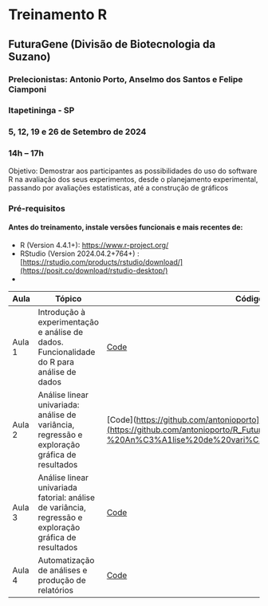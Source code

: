 # Treinamento R 


## FuturaGene (Divisão de Biotecnologia da Suzano)
### Prelecionistas: Antonio Porto, Anselmo dos Santos e Felipe Ciamponi


### Itapetininga - SP
### 5, 12, 19 e 26 de Setembro de 2024
### 14h – 17h


Objetivo: Demostrar aos participantes as possibilidades do uso do software R na avaliação dos seus
experimentos, desde o planejamento experimental, passando por avaliações estatisticas, até a 
construção de gráficos

### Pré-requisitos
#### Antes do treinamento, instale versões funcionais e mais recentes de:
+	R (Version 4.4.1+): [https://www.r-project.org/	](https://cran.r-project.org/bin/windows/base/)
+  RStudio (Version 2024.04.2+764+) : [https://rstudio.com/products/rstudio/download/](https://posit.co/download/rstudio-desktop/)
+  

|   **Aula**     |     **Tópico**       |    **Código**        |
| ------------  | ----------------|  ------------- |         
| Aula 1   | Introdução à experimentação e análise de dados. Funcionalidade do R para análise de dados |    [Code](https://github.com/antonioporto/R_FuturaGene/blob/main/Fun%C3%A7%C3%B5es%20b%C3%A1sicas%20R%20setembro%20de%202024.R) |     
| Aula 2   | Análise linear univariada: análise de variância, regressão e exploração gráfica de resultados  |      [Code](https://github.com/antonioporto](https://github.com/antonioporto/R_FuturaGene/blob/main/Aula%202%20-%20An%C3%A1lise%20de%20vari%C3%A2ncia.R)    |
| Aula 3   | Análise linear univariada fatorial: análise de variância, regressão e exploração gráfica de resultados  |      [Code](https://github.com/antonioporto/R_FuturaGene/blob/main/Aula%203%20-%20ANOVA%20e%20teste%20de%20m%C3%A9dia%20Eucalipto.R)   |
| Aula 4   | Automatização de análises e produção de relatórios  |      [Code](https://github.com/antonioporto/R_FuturaGene/blob/main/Aula4.Rmd)    |
